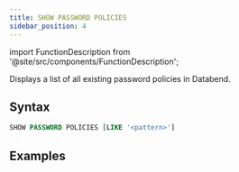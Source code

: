 ```yaml
---
title: SHOW PASSWORD POLICIES
sidebar_position: 4
---
```

import FunctionDescription from '@site/src/components/FunctionDescription';

<FunctionDescription description="Introduced or updated: v1.2.283"/>

Displays a list of all existing password policies in Databend.

## Syntax

```sql
SHOW PASSWORD POLICIES [LIKE '<pattern>']
```

## Examples

